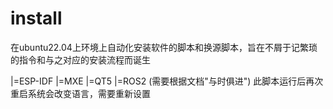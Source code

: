 # install

在ubuntu22.04上环境上自动化安装软件的脚本和换源脚本，旨在不屑于记繁琐的指令和与之对应的安装流程而诞生

|=ESP-IDF
|=MXE
|=QT5
|=ROS2 (需要根据文档"与时俱进")	此脚本运行后再次重启系统会改变语言，需要重新设置

